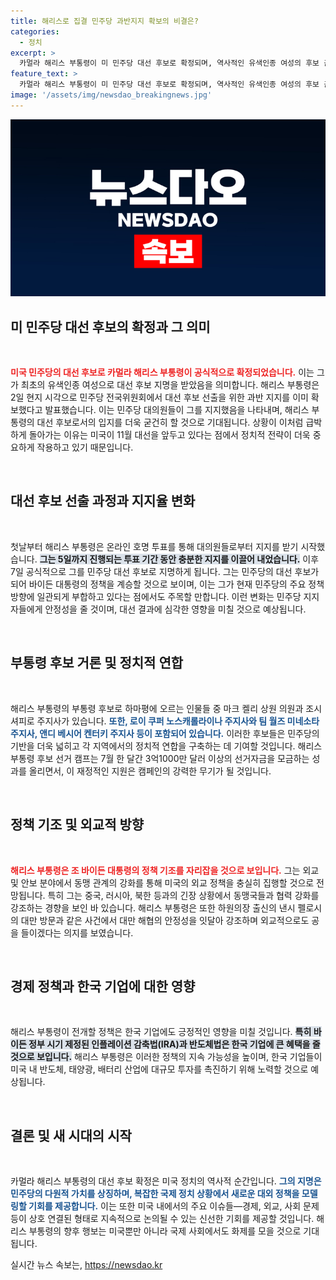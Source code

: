 ```yaml
---
title: 해리스로 집결 민주당 과반지지 확보의 비결은?
categories:
  - 정치
excerpt: >
  카멀라 해리스 부통령이 미 민주당 대선 후보로 확정되며, 역사적인 유색인종 여성의 후보 출연이 주목받고 있다. 그녀는 바이든 정부의 정책을 계승하면서, 한국 기업에 우호적인 경제 정책을 펼칠 것으로 기대된다. 클릭하고 더 자세한 내용을 확인해보세요!
feature_text: >
  카멀라 해리스 부통령이 미 민주당 대선 후보로 확정되며, 역사적인 유색인종 여성의 후보 출연이 주목받고 있다. 그녀는 바이든 정부의 정책을 계승하면서, 한국 기업에 우호적인 경제 정책을 펼칠 것으로 기대된다. 클릭하고 더 자세한 내용을 확인해보세요!
image: '/assets/img/newsdao_breakingnews.jpg'
---
```


<p><img src="/assets/img/newsdao_breakingnews.jpg" alt="cryptoinkorea 속보" /></p>

<h2 data-ke-size="size26">미 민주당 대선 후보의 확정과 그 의미</h2>

<p data-ke-size="size16">&nbsp;</p>

<p><b><span style="color: #ee2323;">미국 민주당의 대선 후보로 카멀라 해리스 부통령이 공식적으로 확정되었습니다.</span></b> 이는 그가 최초의 유색인종 여성으로 대선 후보 지명을 받았음을 의미합니다. 해리스 부통령은 2일 현지 시각으로 민주당 전국위원회에서 대선 후보 선출을 위한 과반 지지를 이미 확보했다고 발표했습니다. 이는 민주당 대의원들이 그를 지지했음을 나타내며, 해리스 부통령의 대선 후보로서의 입지를 더욱 굳건히 할 것으로 기대됩니다. 상황이 이처럼 급박하게 돌아가는 이유는 미국이 11월 대선을 앞두고 있다는 점에서 정치적 전략이 더욱 중요하게 작용하고 있기 때문입니다. </p>

<p data-ke-size="size16">&nbsp;</p>

<h2 data-ke-size="size26">대선 후보 선출 과정과 지지율 변화</h2>

<p data-ke-size="size16">&nbsp;</p>

<p>첫날부터 해리스 부통령은 온라인 호명 투표를 통해 대의원들로부터 지지를 받기 시작했습니다. <b><span style="background-color: #21538527;">그는 5일까지 진행되는 투표 기간 동안 충분한 지지를 이끌어 내었습니다.</span></b> 이후 7일 공식적으로 그를 민주당 대선 후보로 지명하게 됩니다. 그는 민주당의 대선 후보가 되어 바이든 대통령의 정책을 계승할 것으로 보이며, 이는 그가 현재 민주당의 주요 정책 방향에 일관되게 부합하고 있다는 점에서도 주목할 만합니다. 이런 변화는 민주당 지지자들에게 안정성을 줄 것이며, 대선 결과에 심각한 영향을 미칠 것으로 예상됩니다.</p>

<p data-ke-size="size16">&nbsp;</p>

<h2 data-ke-size="size26">부통령 후보 거론 및 정치적 연합</h2>

<p data-ke-size="size16">&nbsp;</p>

<p>해리스 부통령의 부통령 후보로 하마평에 오르는 인물들 중 마크 켈리 상원 의원과 조시 셔피로 주지사가 있습니다. <b><span style="color: #1a5490;">또한, 로이 쿠퍼 노스캐롤라이나 주지사와 팀 월즈 미네소타 주지사, 앤디 베시어 켄터키 주지사 등이 포함되어 있습니다.</span></b> 이러한 후보들은 민주당의 기반을 더욱 넓히고 각 지역에서의 정치적 연합을 구축하는 데 기여할 것입니다. 해리스 부통령 후보 선거 캠프는 7월 한 달간 3억1000만 달러 이상의 선거자금을 모금하는 성과를 올리면서, 이 재정적인 지원은 캠페인의 강력한 무기가 될 것입니다.</p>

<p data-ke-size="size16">&nbsp;</p>

<h2 data-ke-size="size26">정책 기조 및 외교적 방향</h2>

<p data-ke-size="size16">&nbsp;</p>

<p><b><span style="color: #ee2323;">해리스 부통령은 조 바이든 대통령의 정책 기조를 자리잡을 것으로 보입니다.</span></b> 그는 외교 및 안보 분야에서 동맹 관계의 강화를 통해 미국의 외교 정책을 충실히 집행할 것으로 전망됩니다. 특히 그는 중국, 러시아, 북한 등과의 긴장 상황에서 동맹국들과 협력 강화를 강조하는 경향을 보인 바 있습니다. 해리스 부통령은 또한 하원의장 출신의 낸시 펠로시의 대만 방문과 같은 사건에서 대만 해협의 안정성을 잇달아 강조하며 외교적으로도 공을 들이겠다는 의지를 보였습니다.</p>

<p data-ke-size="size16">&nbsp;</p>

<h2 data-ke-size="size26">경제 정책과 한국 기업에 대한 영향</h2>

<p data-ke-size="size16">&nbsp;</p>

<p>해리스 부통령이 전개할 정책은 한국 기업에도 긍정적인 영향을 미칠 것입니다. <b><span style="background-color: #21538527;">특히 바이든 정부 시기 제정된 인플레이션 감축법(IRA)과 반도체법은 한국 기업에 큰 혜택을 줄 것으로 보입니다.</span></b> 해리스 부통령은 이러한 정책의 지속 가능성을 높이며, 한국 기업들이 미국 내 반도체, 태양광, 배터리 산업에 대규모 투자를 촉진하기 위해 노력할 것으로 예상됩니다. </p>

<p data-ke-size="size16">&nbsp;</p>

<h2 data-ke-size="size26">결론 및 새 시대의 시작</h2>

<p data-ke-size="size16">&nbsp;</p>

<p>카멀라 해리스 부통령의 대선 후보 확정은 미국 정치의 역사적 순간입니다. <b><span style="color: #1a5490;">그의 지명은 민주당의 다원적 가치를 상징하며, 복잡한 국제 정치 상황에서 새로운 대외 정책을 모델링할 기회를 제공합니다.</span></b> 이는 또한 미국 내에서의 주요 이슈들—경제, 외교, 사회 문제 등이 상호 연결된 형태로 지속적으로 논의될 수 있는 신선한 기회를 제공할 것입니다. 해리스 부통령의 향후 행보는 미국뿐만 아니라 국제 사회에서도 화제를 모을 것으로 기대됩니다.</p>
실시간 뉴스 속보는, <a href="https://newsdao.kr" rel="dofollow">https://newsdao.kr</a>


